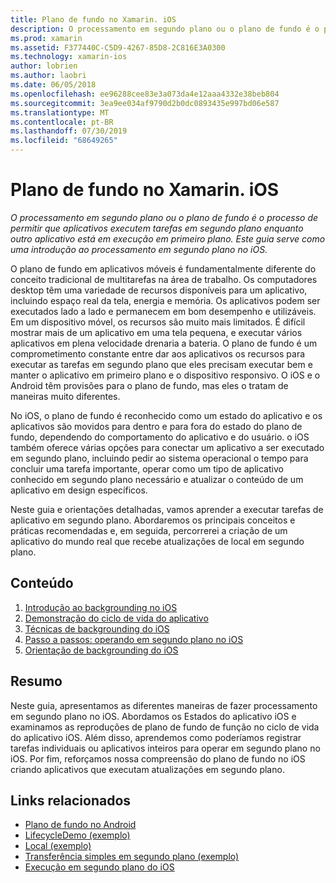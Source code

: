 ```yaml
---
title: Plano de fundo no Xamarin. iOS
description: O processamento em segundo plano ou o plano de fundo é o processo de permitir que aplicativos executem tarefas em segundo plano enquanto outro aplicativo está em execução em primeiro plano. Este guia serve como uma introdução ao processamento em segundo plano no iOS.
ms.prod: xamarin
ms.assetid: F377440C-C5D9-4267-85D8-2C816E3A0300
ms.technology: xamarin-ios
author: lobrien
ms.author: laobri
ms.date: 06/05/2018
ms.openlocfilehash: ee96288cee83e3a073da4e12aaa4332e38beb804
ms.sourcegitcommit: 3ea9ee034af9790d2b0dc0893435e997bd06e587
ms.translationtype: MT
ms.contentlocale: pt-BR
ms.lasthandoff: 07/30/2019
ms.locfileid: "68649265"
---
```

# <a name="backgrounding-in-xamarinios"></a>Plano de fundo no Xamarin. iOS

_O processamento em segundo plano ou o plano de fundo é o processo de permitir que aplicativos executem tarefas em segundo plano enquanto outro aplicativo está em execução em primeiro plano. Este guia serve como uma introdução ao processamento em segundo plano no iOS._

O plano de fundo em aplicativos móveis é fundamentalmente diferente do conceito tradicional de multitarefas na área de trabalho. Os computadores desktop têm uma variedade de recursos disponíveis para um aplicativo, incluindo espaço real da tela, energia e memória. Os aplicativos podem ser executados lado a lado e permanecem em bom desempenho e utilizáveis. Em um dispositivo móvel, os recursos são muito mais limitados. É difícil mostrar mais de um aplicativo em uma tela pequena, e executar vários aplicativos em plena velocidade drenaria a bateria. O plano de fundo é um comprometimento constante entre dar aos aplicativos os recursos para executar as tarefas em segundo plano que eles precisam executar bem e manter o aplicativo em primeiro plano e o dispositivo responsivo. O iOS e o Android têm provisões para o plano de fundo, mas eles o tratam de maneiras muito diferentes.

No iOS, o plano de fundo é reconhecido como um estado do aplicativo e os aplicativos são movidos para dentro e para fora do estado do plano de fundo, dependendo do comportamento do aplicativo e do usuário. o iOS também oferece várias opções para conectar um aplicativo a ser executado em segundo plano, incluindo pedir ao sistema operacional o tempo para concluir uma tarefa importante, operar como um tipo de aplicativo conhecido em segundo plano necessário e atualizar o conteúdo de um aplicativo em design específicos.

Neste guia e orientações detalhadas, vamos aprender a executar tarefas de aplicativo em segundo plano. Abordaremos os principais conceitos e práticas recomendadas e, em seguida, percorrerei a criação de um aplicativo do mundo real que recebe atualizações de local em segundo plano.

## <a name="contents"></a>Conteúdo

1.  [Introdução ao backgrounding no iOS](~/ios/app-fundamentals/backgrounding/introduction-to-backgrounding-in-ios.md)
1.  [Demonstração do ciclo de vida do aplicativo](~/ios/app-fundamentals/backgrounding/application-lifecycle-demo.md)
1.  [Técnicas de backgrounding do iOS](~/ios/app-fundamentals/backgrounding/ios-backgrounding-techniques/index.md)
1.  [Passo a passos: operando em segundo plano no iOS](~/ios/app-fundamentals/backgrounding/ios-backgrounding-walkthroughs/index.md)
1.  [Orientação de backgrounding do iOS](~/ios/app-fundamentals/backgrounding/ios-backgrounding-guidance.md)

## <a name="summary"></a>Resumo

Neste guia, apresentamos as diferentes maneiras de fazer processamento em segundo plano no iOS. Abordamos os Estados do aplicativo iOS e examinamos as reproduções de plano de fundo de função no ciclo de vida do aplicativo iOS. Além disso, aprendemos como poderíamos registrar tarefas individuais ou aplicativos inteiros para operar em segundo plano no iOS. Por fim, reforçamos nossa compreensão do plano de fundo no iOS criando aplicativos que executam atualizações em segundo plano.



## <a name="related-links"></a>Links relacionados

- [Plano de fundo no Android](~/android/app-fundamentals/services/index.md)
- [LifecycleDemo (exemplo)](https://docs.microsoft.com/samples/xamarin/ios-samples/lifecycledemo)
- [Local (exemplo)](https://docs.microsoft.com/samples/xamarin/ios-samples/location)
- [Transferência simples em segundo plano (exemplo)](https://docs.microsoft.com/samples/xamarin/ios-samples/simplebackgroundtransfer)
- [Execução em segundo plano do iOS](https://developer.apple.com/library/ios/documentation/iPhone/Conceptual/iPhoneOSProgrammingGuide/BackgroundExecution/BackgroundExecution.html)
